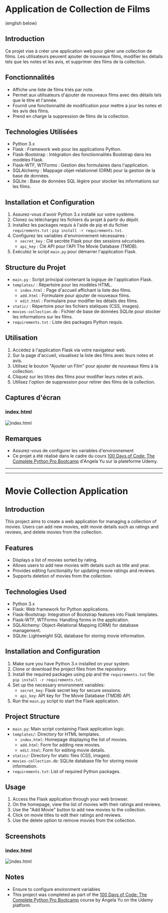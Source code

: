 # Application de Collection de Films
(english below)

## Introduction
Ce projet vise à créer une application web pour gérer une collection de films. Les utilisateurs peuvent ajouter de nouveaux films, modifier les détails tels que les notes et les avis, et supprimer des films de la collection.

## Fonctionnalités
- Affiche une liste de films triés par note.
- Permet aux utilisateurs d'ajouter de nouveaux films avec des détails tels que le titre et l'année.
- Fournit une fonctionnalité de modification pour mettre à jour les notes et les avis des films.
- Prend en charge la suppression de films de la collection.

## Technologies Utilisées
- Python 3.x
- Flask : Framework web pour les applications Python.
- Flask-Bootstrap : Intégration des fonctionnalités Bootstrap dans les modèles Flask.
- Flask-WTF, WTForms : Gestion des formulaires dans l'application.
- SQLAlchemy : Mappage objet-relationnel (ORM) pour la gestion de la base de données.
- SQLite : Base de données SQL légère pour stocker les informations sur les films.

## Installation et Configuration
1. Assurez-vous d'avoir Python 3.x installé sur votre système.
2. Clonez ou téléchargez les fichiers du projet à partir du dépôt.
3. Installez les packages requis à l'aide de pip et du fichier `requirements.txt` : `pip install -r requirements.txt`.
4. Configurez les variables d'environnement nécessaires :
   - `secret_key` : Clé secrète Flask pour des sessions sécurisées.
   - `api_key` : Clé API pour l'API The Movie Database (TMDB).
5. Exécutez le script `main.py` pour démarrer l'application Flask.

## Structure du Projet
- `main.py` : Script principal contenant la logique de l'application Flask.
- `templates/` : Répertoire pour les modèles HTML.
    - `index.html` : Page d'accueil affichant la liste des films.
    - `add.html` : Formulaire pour ajouter de nouveaux films.
    - `edit.html` : Formulaire pour modifier les détails des films.
- `static/` : Répertoire pour les fichiers statiques (CSS, images).
- `movies-collection.db` : Fichier de base de données SQLite pour stocker les informations sur les films.
- `requirements.txt` : Liste des packages Python requis.

## Utilisation
1. Accédez à l'application Flask via votre navigateur web.
2. Sur la page d'accueil, visualisez la liste des films avec leurs notes et avis.
3. Utilisez le bouton "Ajouter un Film" pour ajouter de nouveaux films à la collection.
4. Cliquez sur les titres des films pour modifier leurs notes et avis.
5. Utilisez l'option de suppression pour retirer des films de la collection.

## Captures d'écran
### index.html
![index.html](https://github.com/marionrobert/MovieProject/assets/107509668/8d9ae2d8-85f4-42bb-bb7d-8443efcd2417)

## Remarques
- Assurez-vous de configurer les variables d'environnement
- Ce projet a été réalisé dans le cadre du cours [100 Days of Code: The Complete Python Pro Bootcamp](https://www.udemy.com/course/100-days-of-code/) d'Angela Yu sur la plateforme Udemy.

---
---

# Movie Collection Application

## Introduction
This project aims to create a web application for managing a collection of movies. Users can add new movies, edit movie details such as ratings and reviews, and delete movies from the collection.

## Features
- Displays a list of movies sorted by rating.
- Allows users to add new movies with details such as title and year.
- Provides editing functionality for updating movie ratings and reviews.
- Supports deletion of movies from the collection.

## Technologies Used
- Python 3.x
- Flask: Web framework for Python applications.
- Flask-Bootstrap: Integration of Bootstrap features into Flask templates.
- Flask-WTF, WTForms: Handling forms in the application.
- SQLAlchemy: Object-Relational Mapping (ORM) for database management.
- SQLite: Lightweight SQL database for storing movie information.

## Installation and Configuration
1. Make sure you have Python 3.x installed on your system.
2. Clone or download the project files from the repository.
3. Install the required packages using pip and the `requirements.txt` file: `pip install -r requirements.txt`.
4. Set up the necessary environment variables:
   - `secret_key`: Flask secret key for secure sessions.
   - `api_key`: API key for The Movie Database (TMDB) API.
5. Run the `main.py` script to start the Flask application.

## Project Structure
- `main.py`: Main script containing Flask application logic.
- `templates/`: Directory for HTML templates.
    - `index.html`: Homepage displaying the list of movies.
    - `add.html`: Form for adding new movies.
    - `edit.html`: Form for editing movie details.
- `static/`: Directory for static files (CSS, images).
- `movies-collection.db`: SQLite database file for storing movie information.
- `requirements.txt`: List of required Python packages.

## Usage
1. Access the Flask application through your web browser.
2. On the homepage, view the list of movies with their ratings and reviews.
3. Use the "Add Movie" button to add new movies to the collection.
4. Click on movie titles to edit their ratings and reviews.
5. Use the delete option to remove movies from the collection.

## Screenshots
### index.html
![index.html](https://github.com/marionrobert/MovieProject/assets/107509668/8d9ae2d8-85f4-42bb-bb7d-8443efcd2417)


## Notes
- Ensure to configure environment variables
- This project was completed as part of the [100 Days of Code: The Complete Python Pro Bootcamp](https://www.udemy.com/course/100-days-of-code/) course by Angela Yu on the Udemy platform.

